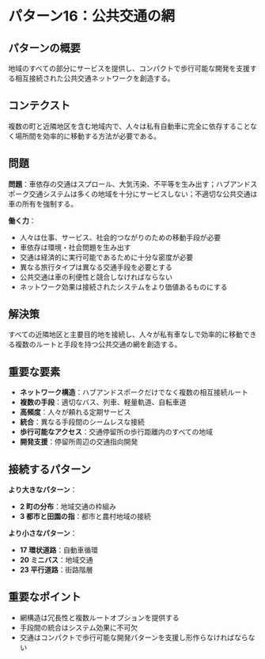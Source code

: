 # パターン16：公共交通の網

## パターンの概要
地域のすべての部分にサービスを提供し、コンパクトで歩行可能な開発を支援する相互接続された公共交通ネットワークを創造する。

## コンテクスト
複数の町と近隣地区を含む地域内で、人々は私有自動車に完全に依存することなく場所間を効率的に移動する方法が必要である。

## 問題
**問題**：車依存の交通はスプロール、大気汚染、不平等を生み出す；ハブアンドスポーク交通システムは多くの地域を十分にサービスしない；不適切な公共交通は車の所有を強制する。

**働く力**：
- 人々は仕事、サービス、社会的つながりのための移動手段が必要
- 車依存は環境・社会問題を生み出す
- 交通は経済的に実行可能であるために十分な密度が必要
- 異なる旅行タイプは異なる交通手段を必要とする
- 公共交通は車の利便性と競合しなければならない
- ネットワーク効果は接続されたシステムをより価値あるものにする

## 解決策
すべての近隣地区と主要目的地を接続し、人々が私有車なしで効率的に移動できる複数のルートと手段を持つ公共交通の網を創造する。

## 重要な要素
- **ネットワーク構造**：ハブアンドスポークだけでなく複数の相互接続ルート
- **複数の手段**：適切なバス、列車、軽量軌道、自転車道
- **高頻度**：人々が頼れる定期サービス
- **統合**：異なる手段間のシームレスな接続
- **歩行可能なアクセス**：交通停留所の歩行距離内のすべての地域
- **開発支援**：停留所周辺の交通指向開発

## 接続するパターン
**より大きなパターン**：
- **2 町の分布**：地域交通の枠組み
- **3 都市と田園の指**：都市と農村地域の接続

**より小さなパターン**：
- **17 環状道路**：自動車循環
- **20 ミニバス**：地域交通
- **23 平行道路**：街路階層

## 重要なポイント
- 網構造は冗長性と複数ルートオプションを提供する
- 手段間の統合はシステム効果に不可欠
- 交通はコンパクトで歩行可能な開発パターンを支援し形作らなければならない